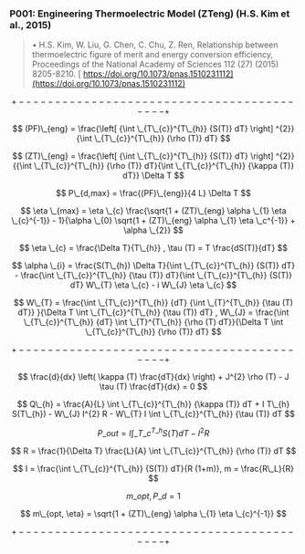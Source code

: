 ### P001: Engineering Thermoelectric Model (ZTeng) (H.S. Kim et al., 2015)

> &bull; H.S. Kim, W. Liu, G. Chen, C. Chu, Z. Ren, Relationship between thermoelectric figure of merit and energy conversion efficiency, Proceedings of the National Academy of Sciences 112 (27) (2015) 8205-8210. [ https://doi.org/10.1073/pnas.1510231112](https://doi.org/10.1073/pnas.1510231112)

$$ $$

$$ +------------------------------------------+ $$

$$ (PF)\_{eng} = \frac{\left[ {\int \_{T\_{c}}^{T\_{h}} {S(T)} dT} \right] ^{2}}{\int \_{T\_{c}}^{T\_{h}} {\rho (T)} dT} $$

$$ (ZT)\_{eng} = \frac{\left[ {\int \_{T\_{c}}^{T\_{h}} {S(T)} dT} \right] ^{2}}{{\int \_{T\_{c}}^{T\_{h}} {\rho (T)} dT}{\int \_{T\_{c}}^{T\_{h}} {\kappa (T)} dT}} \Delta T $$

$$ P\_{d,max} = \frac{(PF)\_{eng}}{4 L} \Delta T $$

$$ \eta \_{max} = \eta \_{c} \frac{\sqrt{1 + (ZT)\_{eng} \alpha \_{1} \eta \_{c}^{-1}} - 1}{\alpha \_{0} \sqrt{1 + (ZT)\_{eng} \alpha \_{1} \eta \_c^{-1}} + \alpha \_{2}} $$

$$ \eta \_{c} = \frac{\Delta T}{T\_{h}} , \tau (T) = T \frac{dS(T)}{dT} $$

$$ \alpha \_{i} = \frac{S(T\_{h}) \Delta T}{\int \_{T\_{c}}^{T\_{h}} {S(T)} dT} - \frac{\int \_{T\_{c}}^{T\_{h}} {\tau (T)} dT}{\int \_{T\_{c}}^{T\_{h}} {S(T)} dT} W\_{T} \eta \_{c} - i W\_{J} \eta \_{c} $$

$$ W\_{T} = \frac{\int \_{T\_{c}}^{T\_{h}} {dT} {\int \_{T}^{T\_{h}} {\tau (T) dT}} }{\Delta T \int \_{T\_{c}}^{T\_{h}} {\tau (T)} dT} , W\_{J} = \frac{\int \_{T\_{c}}^{T\_{h}} {dT} \int \_{T}^{T\_{h}} {\rho (T) dT}}{\Delta T \int \_{T\_{c}}^{T\_{h}} {\rho (T)} dT} $$

$$ +------------------------------------------+ $$

$$ \frac{d}{dx} \left( \kappa (T) \frac{dT}{dx} \right) + J^{2} \rho (T) - J \tau (T) \frac{dT}{dx} = 0 $$

$$ Q\_{h} = \frac{A}{L} \int \_{T\_{c}}^{T\_{h}} {\kappa (T)} dT + I T\_{h} S(T\_{h}) - W\_{J} I^{2} R - W\_{T} I \int \_{T\_{c}}^{T\_{h}} {\tau (T)} dT $$

$$ P\_{out} = I \int \_{T\_{c}}^{T\_{h}} {S(T)} dT - I^{2} R $$

$$ R = \frac{1}{\Delta T} \frac{L}{A} \int \_{T\_{c}}^{T\_{h}} {\rho (T)} dT $$

$$ I = \frac{\int \_{T\_{c}}^{T\_{h}} {S(T)} dT}{R (1+m)}, m = \frac{R\_L}{R} $$

$$ m\_{opt, P\_{d}} = 1 $$

$$ m\_{opt, \eta} = \sqrt{1 + (ZT)\_{eng} \alpha \_{1} \eta \_{c}^{-1}} $$

$$ +------------------------------------------+ $$
